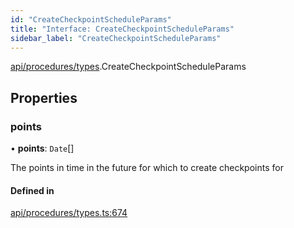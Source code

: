 ```yaml
---
id: "CreateCheckpointScheduleParams"
title: "Interface: CreateCheckpointScheduleParams"
sidebar_label: "CreateCheckpointScheduleParams"
---
```


[api/procedures/types](../../../../../modules/API/Procedures/Types/Types.md).CreateCheckpointScheduleParams

## Properties

### points

• **points**: `Date`[]

The points in time in the future for which to create checkpoints for

#### Defined in

[api/procedures/types.ts:674](https://github.com/PolymeshAssociation/polymesh-sdk/blob/d4e2c127f/src/api/procedures/types.ts#L674)
